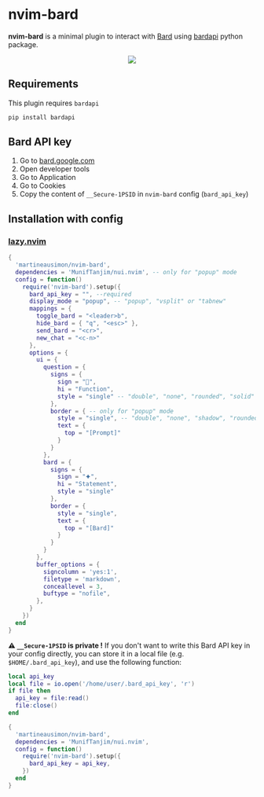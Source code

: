 # nvim-bard

**nvim-bard** is a minimal plugin to interact with [Bard](https://bard.google.com) using [bardapi](https://github.com/dsdanielpark/Bard-API) python package.

<p align="center">
<img src="https://user-images.githubusercontent.com/89019438/253833546-ecf7830b-c235-4cc8-9dad-9bf2615a0f41.png">
</p>

## Requirements

This plugin requires `bardapi`

```bash
pip install bardapi
```

## Bard API key

1. Go to [bard.google.com](https://bard.google.com)
2. Open developer tools
3. Go to Application
4. Go to Cookies
5. Copy the content of `__Secure-1PSID` in `nvim-bard` config (`bard_api_key`)

## Installation with config

### [lazy.nvim](https://github.com/folke/lazy.nvim)

```lua
{
  'martineausimon/nvim-bard',
  dependencies = 'MunifTanjim/nui.nvim', -- only for "popup" mode
  config = function()
    require('nvim-bard').setup({
      bard_api_key = "", --required
      display_mode = "popup", -- "popup", "vsplit" or "tabnew"
      mappings = {
        toggle_bard = "<leader>b",
        hide_bard = { "q", "<esc>" },
        send_bard = "<cr>",
        new_chat = "<c-n>"
      },
      options = {
        ui = {
          question = {
            signs = {
              sign = "",
              hi = "Function",
              style = "single" -- "double", "none", "rounded", "solid"
            },
            border = { -- only for "popup" mode
              style = "single", -- "double", "none", "shadow", "rounded", "solid"
              text = {
                top = "[Prompt]"
              }
            }
          },
          bard = {
            signs = {
              sign = "🟆",
              hi = "Statement",
              style = "single"
            },
            border = {
              style = "single",
              text = {
                top = "[Bard]"
              }
            }
          }
        },
        buffer_options = {
          signcolumn = 'yes:1',
          filetype = 'markdown',
          conceallevel = 3,
          buftype = "nofile",
        },
      }
    })
  end
}
```

**⚠ `__Secure-1PSID` is private !** If you don't want to write this Bard API key in your config directly, you can store it in a local file (e.g. `$HOME/.bard_api_key`), and use the following function:

```lua
local api_key
local file = io.open('/home/user/.bard_api_key', 'r')
if file then
  api_key = file:read()
  file:close()
end

{
  'martineausimon/nvim-bard',
  dependencies = 'MunifTanjim/nui.nvim',
  config = function()
    require('nvim-bard').setup({
      bard_api_key = api_key,
    })
  end
}
```
